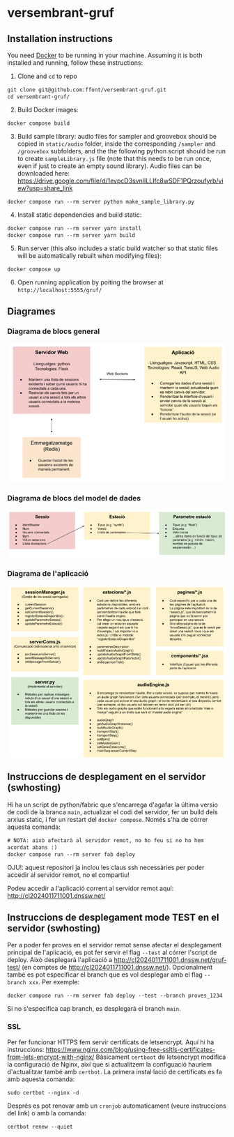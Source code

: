 # versembrant-gruf

## Installation instructions

You need [Docker](https://www.docker.com/products/docker-desktop/) to be running in your machine. Assuming it is both installed and running, follow these instructions:

1. Clone and `cd` to repo

```shell
git clone git@github.com:ffont/versembrant-gruf.git
cd versembrant-gruf/
```

2. Build Docker images:

```shell
docker compose build
```

3. Build sample library: audio files for sampler and groovebox should be copied in `static/audio` folder, inside the corresponding `/sampler` and `/groovebox` subfolders, and the the following python script should be run to create `sampleLibrary.js` file (note that this needs to be run once, even if just to create an empty sound library). Audio files can be downloaded here: https://drive.google.com/file/d/1evpcD3svnlILLIfc8wSDF1PQrzoufyrb/view?usp=share_link

```shell
docker compose run --rm server python make_sample_library.py
```

4. Install static dependencies and build static:

```shell
docker compose run --rm server yarn install
docker compose run --rm server yarn build
```

5. Run server (this also includes a static build watcher so that static files will be automatically rebuilt when modifying files):

```shell
docker compose up
```

6. Open running application by poiting the browser at `http://localhost:5555/gruf/`

## Diagrames

### Diagrama de blocs general

![alt text](_docs/Diagrama_de_blocs_general.png)

### Diagrama de blocs del model de dades

![alt text](_docs/Diagrama_de_blocs_model.png)

### Diagrama de l'aplicació

![alt text](_docs/Diagrama_aplicacio.png)

## Instruccions de desplegament en el servidor (swhosting)

Hi ha un script de python/fabric que s'encarrega d'agafar la última versio de codi de la branca `main`, actualizar el codi del servidor, fer un build dels arxius static, i fer un restart del `docker compose`. Només s'ha de córrer aquesta comanda:

```
# NOTA: això afectarà al servidor remot, no ho feu si no ho hem acordat abans :)
docker compose run --rm server fab deploy
```

OJU!: aquest repositori ja inclou les claus ssh necessàries per poder accedir al servidor remot, no el compartiu!

Podeu accedir a l'aplicació corrent al servidor remot aquí: http://cl2024011711001.dnssw.net/

## Instruccions de desplegament mode TEST en el servidor (swhosting)

Per a poder fer proves en el servidor remot sense afectar el desplegament principal de l'aplicació, es pot fer servir el flag `--test` al córrer l'script de deploy. Això desplegarà l'aplicació a http://cl2024011711001.dnssw.net/gruf-test/ (en comptes de http://cl2024011711001.dnssw.net/). Opcionalment també es pot especificar el branch que es vol desplegar amb el flag `--branch xxx`. Per exemple:

```
docker compose run --rm server fab deploy --test --branch proves_1234
```

Si no s'especifica cap branch, es desplegarà el branch `main`.

### SSL

Per fer funcionar HTTPS fem servir certificats de letsencrypt. Aquí hi ha instruccions: https://www.nginx.com/blog/using-free-ssltls-certificates-from-lets-encrypt-with-nginx/
Bàsicament `certboot` de letsencrypt modifica la configuració de Nginx, així que si actualitzem la configuació hauriem d'actualitzar també amb `certbot`. La primera instal·lació de certificats es fa amb aquesta comanda:

```
sudo certbot --nginx -d
```

Després es pot renovar amb un `cronjob` automaticament (veure instruccions del link) o amb la comanda:

```
certbot renew --quiet
```
